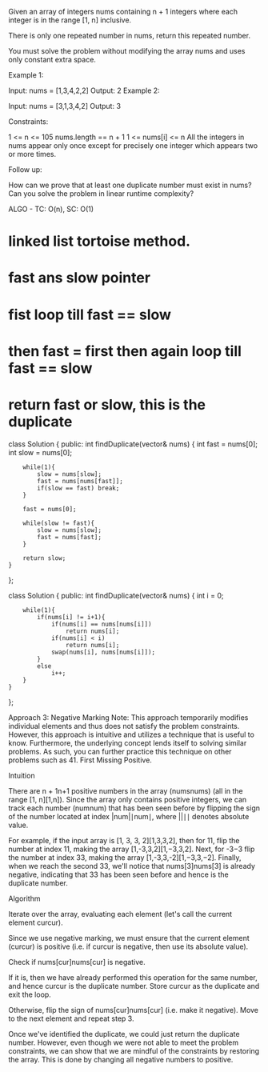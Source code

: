 Given an array of integers nums containing n + 1 integers where each integer is in the range [1, n] inclusive.

There is only one repeated number in nums, return this repeated number.

You must solve the problem without modifying the array nums and uses only constant extra space.

Example 1:

Input: nums = [1,3,4,2,2]
Output: 2
Example 2:

Input: nums = [3,1,3,4,2]
Output: 3
 
Constraints:

1 <= n <= 105
nums.length == n + 1
1 <= nums[i] <= n
All the integers in nums appear only once except for precisely one integer which appears two or more times.
 
Follow up:

How can we prove that at least one duplicate number must exist in nums?
Can you solve the problem in linear runtime complexity?

ALGO - TC: O(n), SC: O(1)
# linked list tortoise method.
# fast ans slow pointer
# fist loop till fast == slow
# then fast = first then again loop till fast == slow
# return fast or slow, this is the duplicate

class Solution {
public:
    int findDuplicate(vector<int>& nums) {
        int fast = nums[0];
        int slow = nums[0];
        
        while(1){
            slow = nums[slow];
            fast = nums[nums[fast]];
            if(slow == fast) break;
        }
        
        fast = nums[0];
        
        while(slow != fast){
            slow = nums[slow];
            fast = nums[fast];
        }
        
        return slow;
    }
};

class Solution {
public:
    int findDuplicate(vector<int>& nums) {
        int i = 0;
		
        while(1){
            if(nums[i] != i+1){
                if(nums[i] == nums[nums[i]])
                    return nums[i];
                if(nums[i] < i)
                    return nums[i];
                swap(nums[i], nums[nums[i]]);
            }
            else
                i++;
        }
    }
};

Approach 3: Negative Marking
Note: This approach temporarily modifies individual elements and thus does not satisfy the problem constraints. However, this approach is intuitive and utilizes a technique that is useful to know. Furthermore, the underlying concept lends itself to solving similar problems. As such, you can further practice this technique on other problems such as 41. First Missing Positive.

Intuition

There are n + 1n+1 positive numbers in the array (numsnums) (all in the range [1, n][1,n]). Since the array only contains positive integers, we can track each number (numnum) that has been seen before by flipping the sign of the number located at index |num|∣num∣, where ||∣∣ denotes absolute value.

For example, if the input array is [1, 3, 3, 2][1,3,3,2], then for 11, flip the number at index 11, making the array [1,-3,3,2][1,−3,3,2]. Next, for -3−3 flip the number at index 33, making the array [1,-3,3,-2][1,−3,3,−2]. Finally, when we reach the second 33, we'll notice that nums[3]nums[3] is already negative, indicating that 33 has been seen before and hence is the duplicate number.

Algorithm

Iterate over the array, evaluating each element (let's call the current element curcur).

Since we use negative marking, we must ensure that the current element (curcur) is positive (i.e. if curcur is negative, then use its absolute value).

Check if nums[cur]nums[cur] is negative.

If it is, then we have already performed this operation for the same number, and hence curcur is the duplicate number. Store curcur as the duplicate and exit the loop.

Otherwise, flip the sign of nums[cur]nums[cur] (i.e. make it negative). Move to the next element and repeat step 3.

Once we've identified the duplicate, we could just return the duplicate number. However, even though we were not able to meet the problem constraints, we can show that we are mindful of the constraints by restoring the array. This is done by changing all negative numbers to positive.